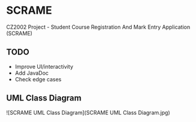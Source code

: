 # SCRAME
CZ2002 Project - Student Course Registration And Mark Entry Application (SCRAME)

## TODO
* Improve UI/interactivity
* Add JavaDoc
* Check edge cases

## UML Class Diagram
![SCRAME UML Class Diagram](SCRAME UML Class Diagram.jpg)